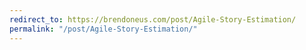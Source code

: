 ```yaml
---
redirect_to: https://brendoneus.com/post/Agile-Story-Estimation/
permalink: "/post/Agile-Story-Estimation/"
---
```

